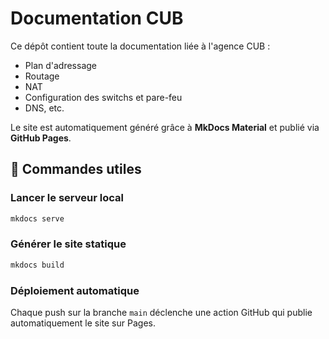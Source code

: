 # Documentation CUB

Ce dépôt contient toute la documentation liée à l'agence CUB :
- Plan d'adressage
- Routage
- NAT
- Configuration des switchs et pare-feu
- DNS, etc.

Le site est automatiquement généré grâce à **MkDocs Material** et publié via **GitHub Pages**.

## 🔧 Commandes utiles

### Lancer le serveur local
```bash
mkdocs serve
```

### Générer le site statique
```bash
mkdocs build
```

### Déploiement automatique
Chaque push sur la branche `main` déclenche une action GitHub qui publie automatiquement le site sur Pages.
